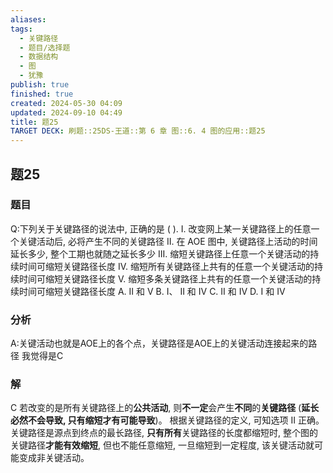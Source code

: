 ```yaml
---
aliases: 
tags:
  - 关键路径
  - 题目/选择题
  - 数据结构
  - 图
  - 犹豫
publish: true
finished: true
created: 2024-05-30 04:09
updated: 2024-09-10 04:49
title: 题25
TARGET DECK: 刷题::25DS-王道::第 6 章 图::6. 4 图的应用::题25
---
```

## 题25
### 题目
Q:下列关于关键路径的说法中, 正确的是 ( ).
I. 改变网上某一关键路径上的任意一个关键活动后, 必将产生不同的关键路径
II. 在 AOE 图中, 关键路径上活动的时间延长多少, 整个工期也就随之延长多少
III. 缩短关键路径上任意一个关键活动的持续时间可缩短关键路径长度
IV. 缩短所有关键路径上共有的任意一个关键活动的持续时间可缩短关键路径长度
V. 缩短多条关键路径上共有的任意一个关键活动的持续时间可缩短关键路径长度
A. II 和 V 
B. I、 II 和 IV 
C. II 和 IV
D. I 和 IV
### 分析
A:关键活动也就是AOE上的各个点，关键路径是AOE上的关键活动连接起来的路径 
我觉得是C
### 解
C
若改变的是所有关键路径上的**公共活动**, 则**不一定**会产生**不同**的**关键路径** (**延长必然不会导致, 只有缩短才有可能导致**)。
根据关键路径的定义, 可知选项 II 正确。
关键路径是源点到终点的最长路径, **只有所有**关键路径的长度都缩短时, 整个图的关键路径**才能有效缩短**, 但也不能任意缩短, 一旦缩短到一定程度, 该关键活动就可能变成非关键活动。
<!--ID: 1726632849449-->


